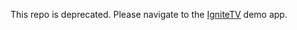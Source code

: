 This repo is deprecated. Please navigate to the [IgniteTV](https://github.com/douglowder/IgniteTV) demo app.
